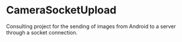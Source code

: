 CameraSocketUpload
==================
Consulting project for the sending of images from Android to a server through a socket connection. 
